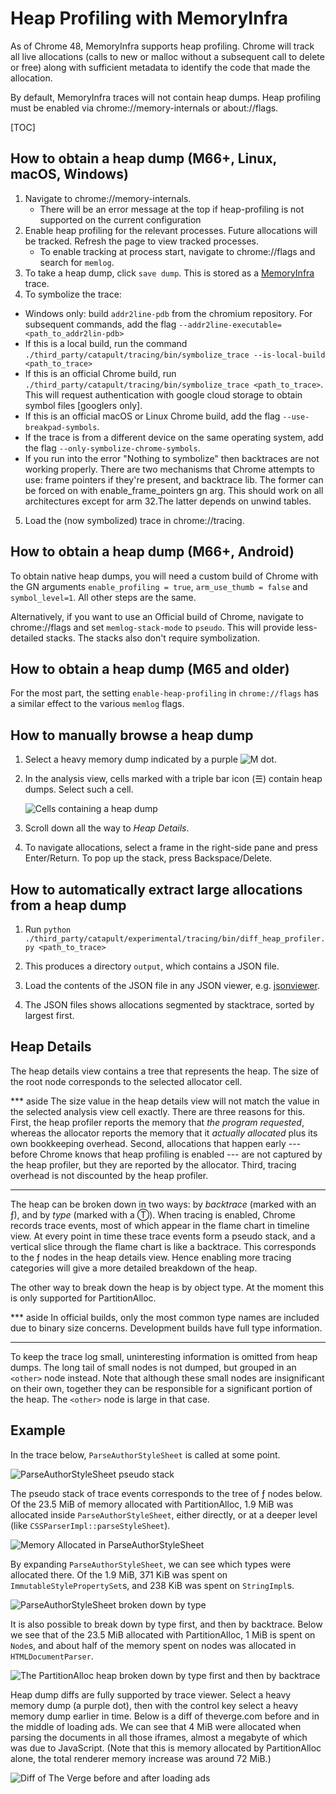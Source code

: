 # Heap Profiling with MemoryInfra

As of Chrome 48, MemoryInfra supports heap profiling. Chrome will track all live
allocations (calls to new or malloc without a subsequent call to delete or free)
along with sufficient metadata to identify the code that made the allocation.

By default, MemoryInfra traces will not contain heap dumps. Heap profiling must
be enabled via chrome://memory-internals or about://flags.

[TOC]

## How to obtain a heap dump (M66+, Linux, macOS, Windows)

 1. Navigate to chrome://memory-internals.
    * There will be an error message at the top if heap-profiling is not
      supported on the current configuration
 2. Enable heap profiling for the relevant processes. Future allocations will be
    tracked. Refresh the page to view tracked processes.
    * To enable tracking at process start, navigate to chrome://flags and search
      for `memlog`.
 3. To take a heap dump, click `save dump`. This is stored as a
    [MemoryInfra][memory-infra] trace.
 4. To symbolize the trace:
   * Windows only: build `addr2line-pdb` from the chromium repository. For subsequent commands, add the flag `--addr2line-executable=<path_to_addr2lin-pdb>`
   * If this is a local build, run the command `./third_party/catapult/tracing/bin/symbolize_trace --is-local-build <path_to_trace>`
   * If this is an official Chrome build,  run `./third_party/catapult/tracing/bin/symbolize_trace <path_to_trace>`. This will request authentication with google cloud storage to obtain symbol files [googlers only].
   * If this is an official macOS or Linux Chrome build, add the flag `--use-breakpad-symbols`.
   * If the trace is from a different device on the same operating system, add the flag
     `--only-symbolize-chrome-symbols`.
   * If you run into the error "Nothing to symbolize" then backtraces are not
     working properly. There are two mechanisms that Chrome attempts to use:
     frame pointers if they're present, and backtrace lib. The former can be
     forced on with enable_frame_pointers gn arg. This should work on all architectures except for 
     arm 32.The latter depends on unwind tables.
 5. Load the (now symbolized) trace in chrome://tracing.

## How to obtain a heap dump (M66+, Android)

To obtain native heap dumps, you will need a custom build of Chrome with the GN
arguments `enable_profiling = true`, `arm_use_thumb = false` and
`symbol_level=1`. All other steps are the same.

Alternatively, if you want to use an Official build of Chrome, navigate to
chrome://flags and set `memlog-stack-mode` to `pseudo`. This will provide
less-detailed stacks. The stacks also don't require symbolization.

## How to obtain a heap dump (M65 and older)

For the most part, the setting `enable-heap-profiling` in `chrome://flags` has a
similar effect to the various `memlog` flags.


## How to manually browse a heap dump

 1. Select a heavy memory dump indicated by a purple ![M][m-purple] dot.

 2. In the analysis view, cells marked with a triple bar icon (☰) contain heap
    dumps. Select such a cell.

      ![Cells containing a heap dump][cells-heap-dump]

 3. Scroll down all the way to _Heap Details_.

 4. To navigate allocations, select a frame in the right-side pane and press
    Enter/Return. To pop up the stack, press Backspace/Delete.

[memory-infra]:    README.md
[m-purple]:        https://storage.googleapis.com/chromium-docs.appspot.com/d7bdf4d16204c293688be2e5a0bcb2bf463dbbc3
[cells-heap-dump]: https://storage.googleapis.com/chromium-docs.appspot.com/a24d80d6a08da088e2e9c8b2b64daa215be4dacb

## How to automatically extract large allocations from a heap dump

 1. Run `python ./third_party/catapult/experimental/tracing/bin/diff_heap_profiler.py
    <path_to_trace>`

 2. This produces a directory `output`, which contains a JSON file.

 3. Load the contents of the JSON file in any JSON viewer, e.g.
    [jsonviewer](http://jsonviewer.stack.hu/).

 4. The JSON files shows allocations segmented by stacktrace, sorted by largest
    first.

## Heap Details

The heap details view contains a tree that represents the heap. The size of the
root node corresponds to the selected allocator cell.

*** aside
The size value in the heap details view will not match the value in the selected
analysis view cell exactly. There are three reasons for this. First, the heap
profiler reports the memory that _the program requested_, whereas the allocator
reports the memory that it _actually allocated_ plus its own bookkeeping
overhead. Second, allocations that happen early --- before Chrome knows that
heap profiling is enabled --- are not captured by the heap profiler, but they
are reported by the allocator. Third, tracing overhead is not discounted by the
heap profiler.
***

The heap can be broken down in two ways: by _backtrace_ (marked with an ƒ), and
by _type_ (marked with a Ⓣ). When tracing is enabled, Chrome records trace
events, most of which appear in the flame chart in timeline view. At every
point in time these trace events form a pseudo stack, and a vertical slice
through the flame chart is like a backtrace. This corresponds to the ƒ nodes in
the heap details view.  Hence enabling more tracing categories will give a more
detailed breakdown of the heap.

The other way to break down the heap is by object type. At the moment this is
only supported for PartitionAlloc.

*** aside
In official builds, only the most common type names are included due to binary
size concerns. Development builds have full type information.
***

To keep the trace log small, uninteresting information is omitted from heap
dumps. The long tail of small nodes is not dumped, but grouped in an `<other>`
node instead. Note that although these small nodes are insignificant on their
own, together they can be responsible for a significant portion of the heap. The
`<other>` node is large in that case.

## Example

In the trace below, `ParseAuthorStyleSheet` is called at some point.

![ParseAuthorStyleSheet pseudo stack][pseudo-stack]

The pseudo stack of trace events corresponds to the tree of ƒ nodes below. Of
the 23.5 MiB of memory allocated with PartitionAlloc, 1.9 MiB was allocated
inside `ParseAuthorStyleSheet`, either directly, or at a deeper level (like
`CSSParserImpl::parseStyleSheet`).

![Memory Allocated in ParseAuthorStyleSheet][break-down-by-backtrace]

By expanding `ParseAuthorStyleSheet`, we can see which types were allocated
there. Of the 1.9 MiB, 371 KiB was spent on `ImmutableStylePropertySet`s, and
238 KiB was spent on `StringImpl`s.

![ParseAuthorStyleSheet broken down by type][break-down-by-type]

It is also possible to break down by type first, and then by backtrace. Below
we see that of the 23.5 MiB allocated with PartitionAlloc, 1 MiB is spent on
`Node`s, and about half of the memory spent on nodes was allocated in
`HTMLDocumentParser`.

![The PartitionAlloc heap broken down by type first and then by backtrace][type-then-backtrace]

Heap dump diffs are fully supported by trace viewer. Select a heavy memory dump
(a purple dot), then with the control key select a heavy memory dump earlier in
time. Below is a diff of theverge.com before and in the middle of loading ads.
We can see that 4 MiB were allocated when parsing the documents in all those
iframes, almost a megabyte of which was due to JavaScript. (Note that this is
memory allocated by PartitionAlloc alone, the total renderer memory increase was
around 72 MiB.)

![Diff of The Verge before and after loading ads][diff]

[pseudo-stack]:            https://storage.googleapis.com/chromium-docs.appspot.com/058e50350836f55724e100d4dbbddf4b9803f550
[break-down-by-backtrace]: https://storage.googleapis.com/chromium-docs.appspot.com/ec61c5f15705f5bcf3ca83a155ed647a0538bbe1
[break-down-by-type]:      https://storage.googleapis.com/chromium-docs.appspot.com/2236e61021922c0813908c6745136953fa20a37b
[type-then-backtrace]:     https://storage.googleapis.com/chromium-docs.appspot.com/c5367dde11476bdbf2d5a1c51674148915573d11
[diff]:                    https://storage.googleapis.com/chromium-docs.appspot.com/802141906869cd533bb613da5f91bd0b071ceb24
